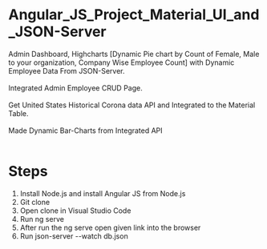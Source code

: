 # Angular_JS_Project_Material_UI_and_JSON-Server
Admin Dashboard, Highcharts [Dynamic Pie chart by Count of Female, Male to your organization, Company Wise Employee Count] with Dynamic Employee Data From JSON-Server. <br /><br />
Integrated Admin Employee CRUD Page. <br /><br />
Get United States Historical Corona data API and Integrated to the Material Table. <br /><br />
Made Dynamic Bar-Charts from Integrated API<br /><br />

# Steps
1. Install Node.js and install Angular JS from Node.js<br />
2. Git clone <br />
3. Open clone in Visual Studio Code<br />
4. Run ng serve<br />
5. After run the ng serve open given link into the browser<br />
6. Run json-server --watch db.json<br />
